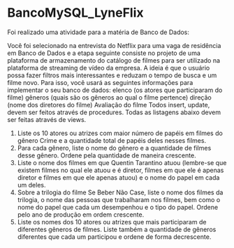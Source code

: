 # BancoMySQL_LyneFlix

Foi realizado uma atividade para a matéria de Banco de Dados:

Você foi selecionado na entrevista do Netflix para uma vaga de residência em Banco de Dados e a
etapa seguinte consiste no projeto de uma plataforma de armazenamento do catálogo de filmes para
ser utilizado na plataforma de streaming de vídeo da empresa. A ideia é que o usuário possa fazer
filtros mais interessantes e reduzam o tempo de busca e um filme novo. Para isso, você usará as
seguintes informações para implementar o seu banco de dados:
elenco (os atores que participaram do filme)
gêneros (quais são os gêneros ao qual o filme pertence)
direção (nome dos diretores do filme)
Avaliação do filme
Todos insert, update, devem ser feitos através de procedures.
Todas as listagens abaixo devem ser feitas através de views.
1. Liste os 10 atores ou atrizes com maior número de papéis em filmes do gênero Crime e a
quantidade total de papéis deles nesses filmes.
2. Para cada gênero, liste o nome do gênero e a quantidade de filmes desse gênero. Ordene pela
quantidade de maneira crescente.
3. Liste o nome dos filmes em que Quentin Tarantino atuou (lembre-se que existem filmes no qual
ele atuou e é diretor, filmes em que ele é apenas diretor e filmes em que ele apenas atuou) e o nome
do papel em cada um deles.
4. Sobre a trilogia do filme Se Beber Não Case, liste o nome dos filmes da trilogia, o nome das
pessoas que trabalharam nos filmes, bem como o nome do papel que cada um desempenhou e o
tipo do papel. Ordene pelo ano de produção em ordem crescente.
5. Liste os nomes dos 10 atores ou atrizes que mais participaram de diferentes gêneros de filmes.
Liste também a quantidade de gêneros diferentes que cada um participou e ordene de forma
decrescente.

